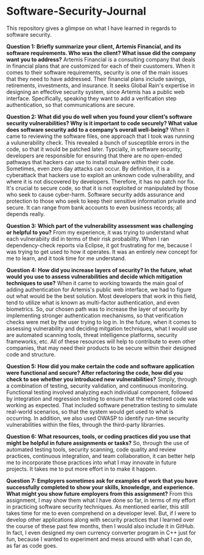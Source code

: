 # Software-Security-Journal
This repository gives a glimpse on what I have learned in regards to software security. 

**Question 1: Briefly summarize your client, Artemis Financial, and its software requirements. Who was the client? What issue did the company want you to address?**
Artemis Financial is a consulting company that deals in financial plans that are customized for each of their cuustomers. When it comes to their software requirements,
security is one of the main issues that they need to have addressed. Their financial plans include savings, retirements, investments, and insurance. It seeks Global Rain's
expertise in designing an effective security system, since Artemis has a public web interface. Specifically, speaking they want to add a verification step authentication, 
so that communications are secure. 

**Question 2: What did you do well when you found your client’s software security vulnerabilities? Why is it important to code securely? What value does software security add to a company’s overall well-being?**
When it came to reviewing the software files, one approach that I took was running a vulunerability check. This revealed a bunch of susceptible errors in the code, so that it would be patched later. Typcially, in software security, developers are responsible for ensuring that there are no open-ended pathways that hackers can use to install malware within their code. Sometimes, even zero day attacks can occur. By definition, it is a cyberattack that hackers use to exploit an unknown code vulnerability, and where it is not discovered by developers. Therefore, it has no patch nor fix. It's crucial to secure code, so that it is not exploited or manipulated by those who seek to cause cyber-harm. Software security adds assurance and protection to those who seek to keep their sensitive information private and secure. It can range from bank accounts to even business records; all depends really.

**Question 3: Which part of the vulnerability assessment was challenging or helpful to you?**
From my experience, it was trying to understand what each vulnerabiity did in terms of their risk probability. When I ran dependency-check reports via Eclipse, it got frustrating for me,
because I was trying to get used to how it operates. It was an entirely new concept for me to learn, and it took time for me understand. 

**Question 4: How did you increase layers of security? In the future, what would you use to assess vulnerabilities and decide which mitigation techniques to use?**
When it came to working towards the main goal of adding authentication for Artemis's public web interface, we had to figure out what would be the best solution. 
Most developers that work in this field, tend to utilize what is known as multi-factor authentication, and even biometrics. So, our chosen path was to increase
the layer of security by implementing stronger authentication mechanisms, so that verification checks were met by the user trying to log in. In the future, when 
it comes to assessing vulnerability and deciding mitgation techniques, what I would use are automated scanning tools, threat intelligence platforms, security frameworks,
etc. All of these resources will help to contribute to even other companies, that may need their products to be secure within their designed code and structure.

**Question 5: How did you make certain the code and software application were functional and secure? After refactoring the code, how did you check to see whether you introduced new vulnerabilities?**
Simply, through a combination of testing, security validation, and continuous monitoring. Functional testing involved analyzing each individual component, followed by integration and regression testing
to ensure that the refactored code was working as expected. That included software penetration testing to simulate real-world scenarios, so that the system would get used to what is occurring. In addition, we
also used OWASP to identify run-time security vulnerabilities within the files, through the third-party librarries. 

**Question 6: What resources, tools, or coding practices did you use that might be helpful in future assignments or tasks?**
So, through the use of automated testing tools, security scanning, code quality and review practices, continuous integration, and team collaboration, it can better help me
to incorporate those practices into what I may innovate in future projects. It takes me to put more effort in to make it happen. 

**Question 7: Employers sometimes ask for examples of work that you have successfully completed to show your skills, knowledge, and experience. What might you show future employers from this assignment?**
From this assignment, I may show them what I have done so far, in terms of my effort in practicing software security techniques. As mentioned earlier, this still takes time for me to even comprehend on a 
developer level. But, if I were to develop other applications along with security practices that I learned over the course of these past few months, then I would also include it in GitHub. In fact, I even designed
my own currency converter program in C++ just for fun, because I wanted to experiment and mess around with what I can do, as far as code goes. 

